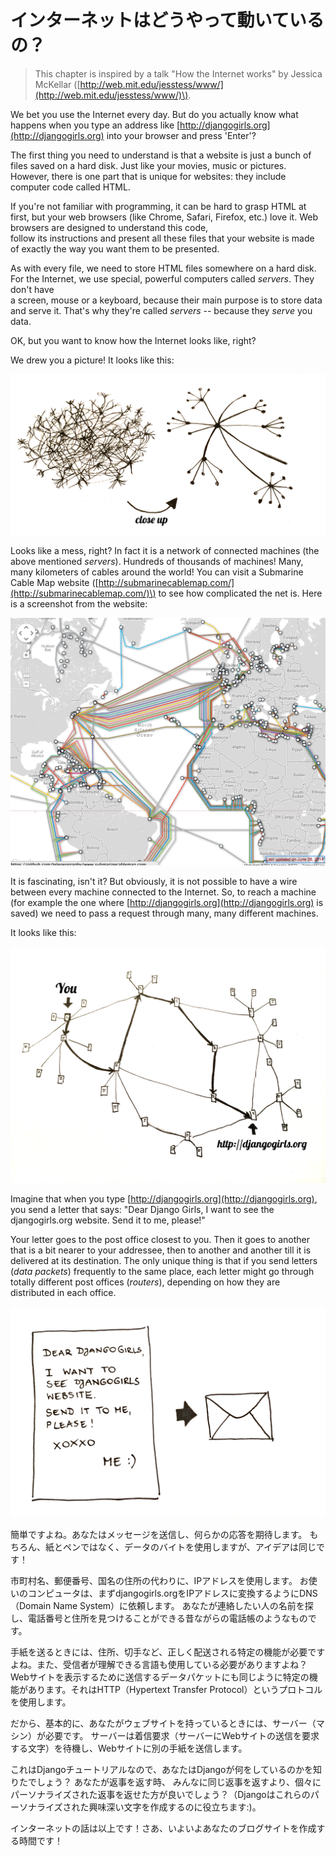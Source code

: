 # インターネットはどうやって動いているの？

> This chapter is inspired by a talk "How the Internet works" by Jessica McKellar \([http://web.mit.edu/jesstess/www/](http://web.mit.edu/jesstess/www/)\).

We bet you use the Internet every day. But do you actually know what happens when you type an address like [http://djangogirls.org](http://djangogirls.org) into your browser and press 'Enter'?

The first thing you need to understand is that a website is just a bunch of files saved on a hard disk. Just like your movies, music or pictures.  
However, there is one part that is unique for websites: they include computer code called HTML.

If you're not familiar with programming, it can be hard to grasp HTML at first, but your web browsers \(like Chrome, Safari, Firefox, etc.\) love it. Web browsers are designed to understand this code,  
follow its instructions and present all these files that your website is made of exactly the way you want them to be presented.

As with every file, we need to store HTML files somewhere on a hard disk. For the Internet, we use special, powerful computers called _servers_. They don't have  
a screen, mouse or a keyboard, because their main purpose is to store data and serve it. That's why they're called _servers_ -- because they _serve_ you data.

OK, but you want to know how the Internet looks like, right?

We drew you a picture! It looks like this:

![Figure 1.1](images/internet_1.png)

Looks like a mess, right? In fact it is a network of connected machines \(the above mentioned _servers_\). Hundreds of thousands of machines! Many, many kilometers of cables around the world! You can visit a Submarine Cable Map website \([http://submarinecablemap.com/](http://submarinecablemap.com/)\) to see how complicated the net is. Here is a screenshot from the website:

![Figure 1.2](images/internet_3.png)

It is fascinating, isn't it? But obviously, it is not possible to have a wire between every machine connected to the Internet. So, to reach a machine \(for example the one where [http://djangogirls.org](http://djangogirls.org) is saved\) we need to pass a request through many, many different machines.

It looks like this:

![Figure 1.3](images/internet_2.png)

Imagine that when you type [http://djangogirls.org](http://djangogirls.org), you send a letter that says: "Dear Django Girls, I want to see the djangogirls.org website. Send it to me, please!"

Your letter goes to the post office closest to you. Then it goes to another that is a bit nearer to your addressee, then to another and another till it is delivered at its destination. The only unique thing is that if you send letters \(_data packets_\) frequently to the same place, each letter might go through totally different post offices \(_routers_\), depending on how they are distributed in each office.

![Figure 1.4](images/internet_4.png)

簡単ですよね。あなたはメッセージを送信し、何らかの応答を期待します。 もちろん、紙とペンではなく、データのバイトを使用しますが、アイデアは同じです！

市町村名、郵便番号、国名の住所の代わりに、IPアドレスを使用します。 お使いのコンピュータは、まずdjangogirls.orgをIPアドレスに変換するようにDNS（Domain Name System）に依頼します。 あなたが連絡したい人の名前を探し、電話番号と住所を見つけることができる昔ながらの電話帳のようなものです。

手紙を送るときには、住所、切手など、正しく配送される特定の機能が必要ですよね。また、受信者が理解できる言語も使用している必要がありますよね？ Webサイトを表示するために送信するデータパケットにも同じように特定の機能があります。それはHTTP（Hypertext Transfer Protocol）というプロトコルを使用します。

だから、基本的に、あなたがウェブサイトを持っているときには、サーバー（マシン）が必要です。 サーバーは着信要求（サーバーにWebサイトの送信を要求する文字）を待機し、Webサイトに別の手紙を送信します。

これはDjangoチュートリアルなので、あなたはDjangoが何をしているのかを知りたでしょう？ あなたが返事を返す時、 みんなに同じ返事を返すより、個々にパーソナライズされた返事を返せた方が良いでしょう？（Djangoはこれらのパーソナライズされた興味深い文字を作成するのに役立ちます:\)。



インターネットの話は以上です！さあ、いよいよあなたのブログサイトを作成する時間です！

